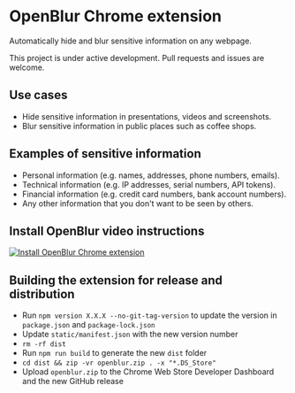 # OpenBlur Chrome extension

Automatically hide and blur sensitive information on any webpage.

This project is under active development. Pull requests and issues are welcome.

## Use cases

- Hide sensitive information in presentations, videos and screenshots.
- Blur sensitive information in public places such as coffee shops.

## Examples of sensitive information

- Personal information (e.g. names, addresses, phone numbers, emails).
- Technical information (e.g. IP addresses, serial numbers, API tokens).
- Financial information (e.g. credit card numbers, bank account numbers).
- Any other information that you don't want to be seen by others.

## Install OpenBlur video instructions

[![Install OpenBlur Chrome extension](http://img.youtube.com/vi/0uQiV4Bxc5I/0.jpg)](http://www.youtube.com/watch?v=0uQiV4Bxc5I)

## Building the extension for release and distribution

- Run `npm version X.X.X --no-git-tag-version` to update the version in `package.json` and `package-lock.json`
- Update `static/manifest.json` with the new version number
- `rm -rf dist`
- Run `npm run build` to generate the new `dist` folder
- `cd dist && zip -vr openblur.zip . -x "*.DS_Store"`
- Upload `openblur.zip` to the Chrome Web Store Developer Dashboard and the new GitHub release
